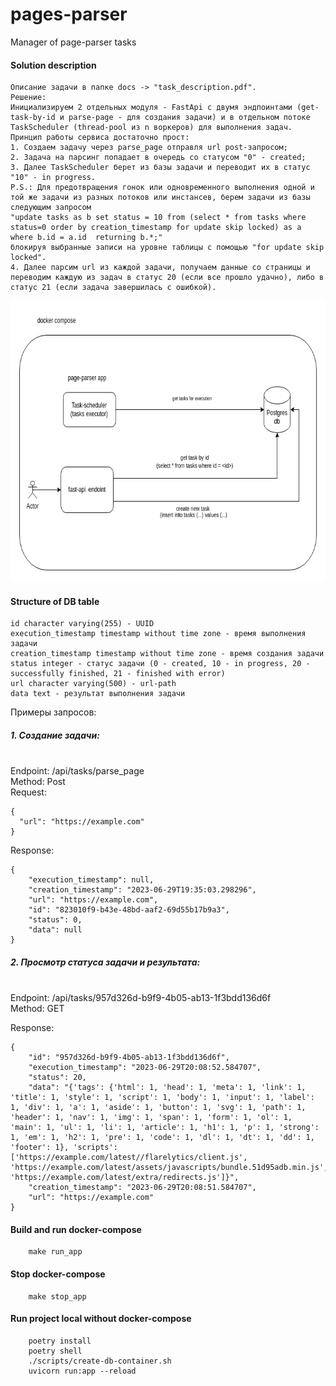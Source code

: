 # pages-parser
Manager of page-parser tasks

#### Solution description

```
Описание задачи в папке docs -> "task_description.pdf".
Решение:
Инициализируем 2 отдельных модуля - FastApi с двумя эндпоинтами (get-task-by-id и parse-page - для создания задачи) и в отдельном потоке TaskScheduler (thread-pool из n воркеров) для выполнения задач.
Принцип работы сервиса достаточно прост:
1. Создаем задачу через parse_page отправля url post-запросом;
2. Задача на парсинг попадает в очередь со статусом "0" - created;
3. Далее TaskScheduler берет из базы задачи и переводит их в статус "10" - in progress. 
P.S.: Для предотвращения гонок или одновременного выполнения одной и той же задачи из разных потоков или инстансев, берем задачи из базы следующим запросом 
"update tasks as b set status = 10 from (select * from tasks where status=0 order by creation_timestamp for update skip locked) as a where b.id = a.id  returning b.*;" 
блокируя выбранные записи на уровне таблицы с помощью "for update skip locked".
4. Далее парсим url из каждой задачи, получаем данные со страницы и переводим каждую из задач в статус 20 (если все прошло удачно), либо в статус 21 (если задача завершилась с ошибкой).
```

<img src="https://github.com/ntsaturov/pages-parser/blob/main/docs/schema.png" width="700" height="450">

#### Structure of DB table
```
id character varying(255) - UUID
execution_timestamp timestamp without time zone - время выполнения задачи
creation_timestamp timestamp without time zone - время создания задачи
status integer - статус задачи (0 - created, 10 - in progress, 20 - successfully finished, 21 - finished with error)
url character varying(500) - url-path
data text - результат выполнения задачи 
```

Примеры запросов:

##### 1. Создание задачи:
<br> Endpoint: /api/tasks/parse_page
<br>Method: Post
<br>Request:
```
{
  "url": "https://example.com"
}
```

Response:
```
{
    "execution_timestamp": null,
    "creation_timestamp": "2023-06-29T19:35:03.298296",
    "url": "https://example.com",
    "id": "823010f9-b43e-48bd-aaf2-69d55b17b9a3",
    "status": 0,
    "data": null
}
```

##### 2. Просмотр статуса задачи и результата:
<br>Endpoint: /api/tasks/957d326d-b9f9-4b05-ab13-1f3bdd136d6f
<br>Method: GET

Response:
```
{
    "id": "957d326d-b9f9-4b05-ab13-1f3bdd136d6f",
    "execution_timestamp": "2023-06-29T20:08:52.584707",
    "status": 20,
    "data": "{'tags': {'html': 1, 'head': 1, 'meta': 1, 'link': 1, 'title': 1, 'style': 1, 'script': 1, 'body': 1, 'input': 1, 'label': 1, 'div': 1, 'a': 1, 'aside': 1, 'button': 1, 'svg': 1, 'path': 1, 'header': 1, 'nav': 1, 'img': 1, 'span': 1, 'form': 1, 'ol': 1, 'main': 1, 'ul': 1, 'li': 1, 'article': 1, 'h1': 1, 'p': 1, 'strong': 1, 'em': 1, 'h2': 1, 'pre': 1, 'code': 1, 'dl': 1, 'dt': 1, 'dd': 1, 'footer': 1}, 'scripts': ['https://example.com/latest//flarelytics/client.js', 'https://example.com/latest/assets/javascripts/bundle.51d95adb.min.js', 'https://example.com/latest/extra/redirects.js']}",
    "creation_timestamp": "2023-06-29T20:08:51.584707",
    "url": "https://example.com"
}
```

#### Build and run docker-compose
```
    make run_app
```

#### Stop docker-compose
```
    make stop_app
```

#### Run project local without docker-compose
```
    poetry install
    poetry shell
    ./scripts/create-db-container.sh
    uvicorn run:app --reload
```
